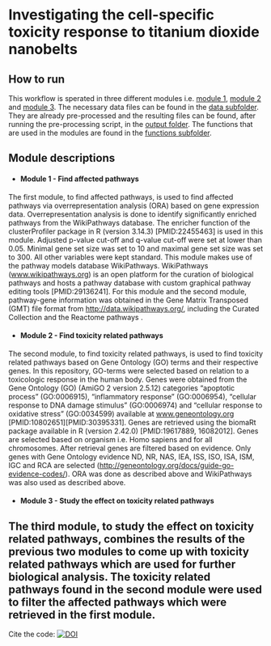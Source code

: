 # Investigating the cell-specific toxicity response to titanium dioxide nanobelts
## How to run
This workflow is sperated in three different modules i.e. [module 1](https://github.com/laurent2207/TiO2-scripts/blob/master/Module1_Enrichment.Rmd), [module 2](https://github.com/laurent2207/TiO2-scripts/blob/master/Module2_GOterm_processing.Rmd) and [module 3](https://github.com/laurent2207/TiO2-scripts/blob/master/Module3_FilterResults.Rmd). The necessary data files can be found in the [data subfolder](https://github.com/laurent2207/TiO2-scripts/tree/master/data). They are already pre-processed and the resulting files can be found, after running the pre-processing script, in the [output folder](https://github.com/laurent2207/TiO2-scripts/tree/master/output). 
The functions that are used in the modules are found in the [functions subfolder](https://github.com/laurent2207/TiO2-scripts/tree/master/functions).

## Module descriptions

* #### Module 1 - Find affected pathways
The first module, to find affected pathways, is used to find affected pathways via overrepresentation analysis (ORA) based on gene expression data. Overrepresentation analysis is done to identify significantly enriched pathways from the WikiPathways database. The enricher function of the clusterProfiler package in R (version 3.14.3) [PMID:22455463] is used in this module. Adjusted p-value cut-off and q-value cut-off were set at lower than 0.05. Minimal gene set size was set to 10 and maximal gene set size was set to 300. All other variables were kept standard.
This module makes use of the pathway models database WikiPathways. WikiPathways (www.wikipathways.org) is an open platform for the curation of biological pathways and hosts a pathway database with custom graphical pathway editing tools [PMID:29136241]. 
For this module and the second module, pathway-gene information was obtained in the Gene Matrix Transposed (GMT) file format from http://data.wikipathways.org/, including the Curated Collection and the Reactome pathways .

* #### Module 2 - Find toxicity related pathways
The second module, to find toxicity related pathways, is used to find toxicity related pathways based on Gene Ontology (GO) terms and their respective genes. In this repository, GO-terms were selected based on relation to a toxicologic response in the human body. Genes were obtained from the Gene Ontology (GO) (AmiGO 2 version 2.5.12) categories “apoptotic process” (GO:0006915), “inflammatory response” (GO:0006954), “cellular response to DNA damage stimulus” (GO:0006974) and “cellular response to oxidative stress” (GO:0034599) available at www.geneontology.org [PMID:10802651][PMID:30395331]. Genes are retrieved using the biomaRt package available in R (version 2.42.0) [PMID:19617889, 16082012]. Genes are selected based on organism i.e. Homo sapiens and for all chromosomes. After retrieval genes are filtered based on evidence. Only genes with Gene Ontology evidence ND, NR, NAS, IEA, ISS, ISO, ISA, ISM, IGC and RCA are selected (http://geneontology.org/docs/guide-go-evidence-codes/). ORA was done as described above and WikiPathways was also used as described above. 
 
* #### Module 3 - Study the effect on toxicity related pathways
The third module, to study the effect on toxicity related pathways, combines the results of the previous two modules to come up with toxicity related pathways which are used for further biological analysis. The toxicity related pathways found in the second module were used to filter the affected pathways which were retrieved in the first module.
---
Cite the code: [![DOI](https://zenodo.org/badge/236458629.svg)](https://zenodo.org/badge/latestdoi/236458629)
